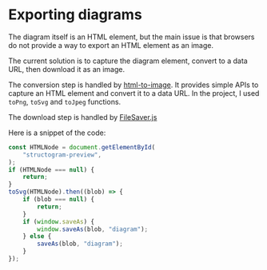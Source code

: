 # Exporting diagrams

The diagram itself is an HTML element, but the main issue is that browsers do not provide a way to export an HTML element as an image.

The current solution is to capture the diagram element, convert to a data URL, then download it as an image.

The conversion step is handled by [html-to-image](https://github.com/bubkoo/html-to-image).
It provides simple APIs to capture an HTML element and convert it to a data URL.
In the project, I used `toPng`, `toSvg` and `toJpeg` functions.

The download step is handled by [FileSaver.js](https://github.com/eligrey/FileSaver.js)

Here is a snippet of the code:

```ts
const HTMLNode = document.getElementById(
	"structogram-preview",
);
if (HTMLNode === null) {
	return;
}
toSvg(HTMLNode).then((blob) => {
	if (blob === null) {
		return;
	}
	if (window.saveAs) {
		window.saveAs(blob, "diagram");
	} else {
		saveAs(blob, "diagram");
	}
});
```

